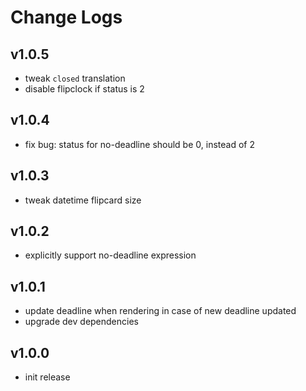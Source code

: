 # Change Logs

## v1.0.5

 - tweak `closed` translation
 - disable flipclock if status is 2


## v1.0.4

 - fix bug: status for no-deadline should be 0, instead of 2


## v1.0.3

 - tweak datetime flipcard size


## v1.0.2

 - explicitly support no-deadline expression


## v1.0.1

 - update deadline when rendering in case of new deadline updated
 - upgrade dev dependencies


## v1.0.0

 - init release

